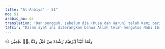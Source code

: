 ```yaml
---
title: "Al-Anbiya' - 51"
no: 51
arabic_no: ٥١
translation: "Dan sungguh, sebelum dia (Musa dan Harun) telah Kami berikan kepada Ibrahim petunjuk, dan Kami telah mengetahui dia."
tafsir: "Dalam ayat ini diterangkan bahwa Allah telah mengutus Nabi Ibrahim a.s., dan Dia telah mengkaruniakan hidayah kepadanya dan menjadikannya pemimpin umatnya dalam mencapai keselamatan dunia dan akhirat. Dengan hidayah tersebut ia telah dapat menyelamatkan dirinya dan umatnya dari kepercayaan yang sesat dan dari penyembahan kepada selain Allah, seperti patung dan berhala.\n\nPada akhir ayat ini ditegaskan bahwa Allah benar-benar mengetahui hal ihwal Ibrahim, baik sebelum diutus menjadi rasul, maupun sesudahnya. Artinya; Allah mengetahui benar kepribadian, watak dan budi pekertinya. Ibrahim adalah seorang yang menganut kepercayaan tauhid kepada Allah, tanpa dicampuri oleh kemusyrikan sedikit pun, disamping itu ia juga mempunyai sifat-sifat dan budi pekerti luhur, sehingga tepatlah kalau ia dipilih dan diangkat menjadi nabi dan rasul.\n\nKebanyakan para mufasir mengatakan bahwa Allah telah memberikan petunjuk kebenaran itu kepada Ibrahim sejak sebelum ia diangkat menjadi Rasul, sehingga dengan petunjuk itu ia dapat memperhatikan alam ini sehingga ia sampai kepada keyakinan tentang adanya Allah Yang Maha Esa. Oleh sebab itu, perjuangannya dalam membasmi kemusyrikan berupa penyembahan patung dan berhala di kalangan kaumnya telah dilakukannya sebelum ia diangkat menjadi rasul.\n\nSebagai penjelasan layak diterangkan di sini bahwa menurut sejarah Nabi Ibrahim berasal dari Ur al-Kaldaniyah (Ur Kaldea) ibu kota Kerajaan Kaldan (Kaldea) di Mesopotamia Selatan. Kerajaan Kaldea itu diperintah oleh seorang raja yang bernama Namruz memerintah tahun 2300 SM, sebelum pemerintahan Hammurabi yang memerintah tahun 2000 SM. Raja Namruz ini terkenal sebagai seorang raja yang amat kejam dan mengaku dirinya sebagai tuhan. Orang-orang Kaldan di samping menyembah tuhan-tuhan yang berupa patung-patung, diperintahkan juga agar menyembah Namruz.\n\nRaja Namruz inilah yang menyuruh membakar Nabi Ibrahim. Akhirnya Nabi Ibrahim bersama istrinya yang bernama Sarah dan saudara laki-lakinya yang bernama Lut meninggalkan kota Ur, berhijrah ke Harran dan kemudian ke Palestina.\n\nPada suatu ketika terjadi kelaparan di Palestina, maka Ibrahim bersama istrinya dan Lut bersama istrinya pergi ke Mesir. Di Mesir Ibrahim menghadap Firaun. Firaun memberi mereka hadiah-hadiah, di antara hadiah-hadiah itu seorang perempuan yang bernama Hajar untuk Sarah istri Ibrahim. Setelah kembali ke Palestina, Lut berpisah dan pergi ke Sodom, sebuah kota dekat Laut Mati di Yordania.\n\nOleh karena Sarah dan Ibrahim belum mempunyai putra, maka Hajar dihadiahkan oleh Sarah kepada Nabi Ibrahim untuk dijadikan istri. Dengan Hajar, Ibrahim mendapat putra, yaitu Ismail. Kemudian oleh Ibrahim Siti Hajar dan Ismail dipindahkan ke Mekah. Di Mekah Nabi Ibrahim mendirikan kembali Ka'bah, dan Ismail bermukim di Mekah.\n\nNabi Ibrahim di masa tuanya dikaruniai seorang putra lainnya dari istri pertamanya Sarah, yaitu Ishak. Nabi Ibrahim meninggal dunia dan dikuburkan di Hebron, yaitu tempat di mana Sarah telah dikuburkan lebih dahulu. Dari keturunan Ibrahim a.s., banyak terdapat nabi-nabi, imam-imam, orang-orang yang saleh dan pemimpin yang menyeru kepada agama Allah."
---
```

۞ وَلَقَدْ اٰتَيْنَآ اِبْرٰهِيْمَ رُشْدَهٗ مِنْ قَبْلُ وَكُنَّا بِهٖ عٰلِمِيْنَ 